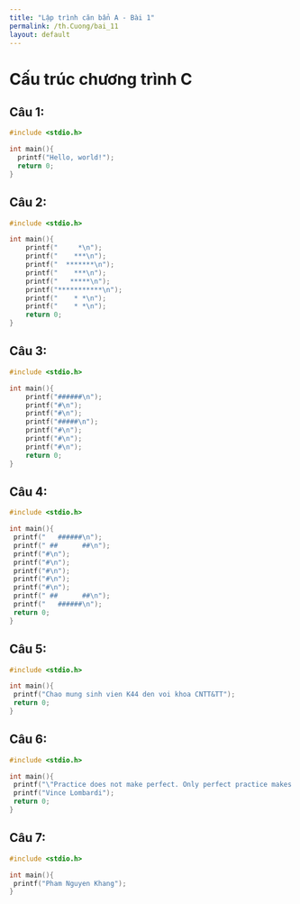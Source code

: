 ```yaml
---
title: "Lập trình căn bẩn A - Bài 1"
permalink: /th.Cuong/bai_11
layout: default
---
```


# **Cấu trúc chương trình C**

## **Câu 1:**

```c
#include <stdio.h>

int main(){
  printf("Hello, world!");
  return 0;
}
```

## **Câu 2:**

```c
#include <stdio.h>

int main(){
    printf("     *\n");
    printf("    ***\n");
    printf("  *******\n");
    printf("    ***\n");
    printf("   *****\n");
    printf("***********\n");
    printf("    * *\n");
    printf("    * *\n");
    return 0;
}
```

## **Câu 3:**

```c
#include <stdio.h>

int main(){
    printf("######\n");
    printf("#\n");
    printf("#\n");
    printf("#####\n");
    printf("#\n");
    printf("#\n");
    printf("#\n");
    return 0;
}
```

## **Câu 4:**

```c
#include <stdio.h>

int main(){
 printf("   ######\n");
 printf(" ##      ##\n");
 printf("#\n");
 printf("#\n");
 printf("#\n");
 printf("#\n");
 printf("#\n");
 printf(" ##      ##\n");
 printf("   ######\n");
 return 0;
}
```

## **Câu 5:**

```c
#include <stdio.h>

int main(){
 printf("Chao mung sinh vien K44 den voi khoa CNTT&TT");
 return 0;
}
```

## **Câu 6:**

```c
#include <stdio.h>

int main(){
 printf("\"Practice does not make perfect. Only perfect practice makes perfect!\"\n");
 printf("Vince Lombardi");
 return 0;
}
```

## **Câu 7:**

```c
#include <stdio.h>

int main(){
 printf("Pham Nguyen Khang");
}
```
